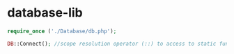 # database-lib

```php
require_once ('./Database/db.php');

DB::Connect(); //scope resolution operator (::) to access to static functions

